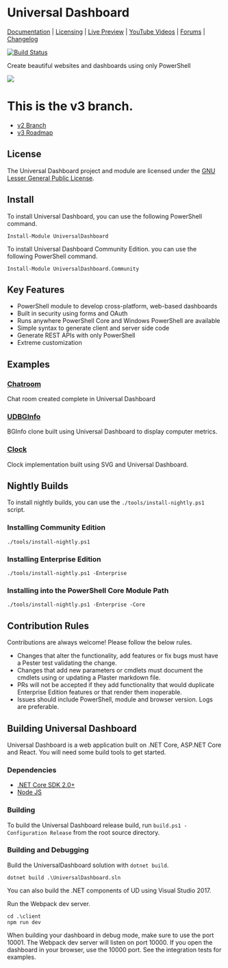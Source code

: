 # Universal Dashboard 

[Documentation](https://docs.universaldashboard.io) | [Licensing](https://ironmansoftware.com/product/powershell-universal-dashboard/) | [Live Preview](https://poshud.com/) | [YouTube Videos](https://www.youtube.com/playlist?list=PL-0mHH7DlSiSZ4ozleNTUSXNkF6dlySVz) | [Forums](https://forums.universaldashboard.io/) | [Changelog](https://github.com/ironmansoftware/universal-dashboard/blob/master/CHANGELOG.md)

[![Build Status](https://dev.azure.com/ironmansoftware/universal-dashboard/_apis/build/status/ironmansoftware.universal-dashboard?branchName=master)](https://dev.azure.com/ironmansoftware/universal-dashboard/_build/latest?definitionId=1&branchName=master)

Create beautiful websites and dashboards using only PowerShell

![](/images/splash.png)

# This is the v3 branch. 

- [v2 Branch](https://github.com/ironmansoftware/universal-dashboard/tree/v2)
- [v3 Roadmap](https://github.com/ironmansoftware/universal-dashboard/blob/v2/roadmap.md#v3---late-2020)

## License 

The Universal Dashboard project and module are licensed under the [GNU Lesser General Public License](https://www.gnu.org/licenses/lgpl-3.0.en.html). 

## Install

To install Universal Dashboard, you can use the following PowerShell command. 

```
Install-Module UniversalDashboard
```

To install Universal Dashboard Community Edition. you can use the following PowerShell command. 

```
Install-Module UniversalDashboard.Community
```

## Key Features

- PowerShell module to develop cross-platform, web-based dashboards
- Built in security using forms and OAuth
- Runs anywhere PowerShell Core and Windows PowerShell are available 
- Simple syntax to generate client and server side code
- Generate REST APIs with only PowerShell
- Extreme customization 

## Examples

### [Chatroom](https://github.com/ironmansoftware/ud-chatroom)

Chat room created complete in Universal Dashboard

### [UDBGInfo](https://github.com/ironmansoftware/ud-bginfo)

BGInfo clone built using Universal Dashboard to display computer metrics. 

### [Clock](https://github.com/ironmansoftware/ud-clock)

Clock implementation built using SVG and Universal Dashboard. 

## Nightly Builds 

To install nightly builds, you can use the `./tools/install-nightly.ps1` script. 

### Installing Community Edition

```
./tools/install-nightly.ps1
```

### Installing Enterprise Edition

```
./tools/install-nightly.ps1 -Enterprise
```

### Installing into the PowerShell Core Module Path

```
./tools/install-nightly.ps1 -Enterprise -Core
```

## Contribution Rules

Contributions are always welcome! Please follow the below rules. 

- Changes that alter the functionality, add features or fix bugs must have a Pester test validating the change. 
- Changes that add new parameters or cmdlets must document the cmdlets using or updating a Plaster markdown file. 
- PRs will not be accepted if they add functionality that would duplicate Enterprise Edition features or that render them inoperable. 
- Issues should include PowerShell, module and browser version. Logs are preferable. 

## Building Universal Dashboard

Universal Dashboard is a web application built on .NET Core, ASP.NET Core and React. You will need some build tools to get started. 

### Dependencies

- [.NET Core SDK 2.0+](https://www.microsoft.com/net/download/windows)
- [Node JS](https://nodejs.org/en/)

### Building 

To build the Universal Dashboard release build, run `build.ps1 -Configuration Release` from the root source directory. 

### Building and Debugging

Build the UniversalDashboard solution with `dotnet build`. 

```
dotnet build .\UniversalDashboard.sln
```

You can also build the .NET components of UD using Visual Studio 2017. 

Run the Webpack dev server. 

```
cd .\client
npm run dev
```

When building your dashboard in debug mode, make sure to use the port 10001. The Webpack dev server will listen on port 10000. If you open the dashboard in your browser, use the 10000 port. See the integration tests for examples. 



